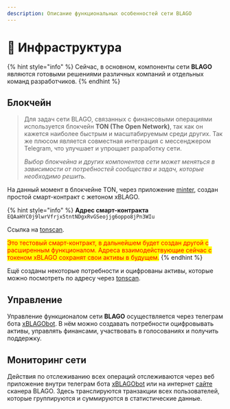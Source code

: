 ```yaml
---
description: Описание функциональных особенностей сети BLAGO
---
```


# 🌱 Инфраструктура

{% hint style="info" %}
Сейчас, в основном, компоненты сети **BLAGO** являются готовыми решениями различных компаний и отдельных команд разработчиков.
{% endhint %}

## Блокчейн

> Для задач сети BLAGO, связанных с финансовыми операциями используется блокчейн **TON (The Open Network)**, так как он кажется наиболее быстрым и масштабируемым среди других. Так же плюсом является совместная интеграция с мессенджером Telegram, что улучшает и упрощает разработку сети.&#x20;
>
> _Выбор блокчейна и других компонентов сети может меняться в зависимости от потребностей сообщества и задач, которые необходимо решить._

На данный момент в блокчейне TON, через приложение [minter](https://minter.ton.org/), создан простой смарт-контракт с жетоном xBLAGO.&#x20;

{% hint style="info" %}
**Адрес смарт-контракта** `EQAaHYC0j9lwrVfrjx5tntNDgxRvGSeojjg6oppo8jPn3WIu`

Ссылка на [tonscan](https://tonscan.org/jetton/EQAaHYC0j9lwrVfrjx5tntNDgxRvGSeojjg6oppo8jPn3WIu).

<mark style="color:red;">Это тестовый смарт-контракт, в дальнейшем будет создан другой с расширенным функционалом. Адреса взаимодействующие сейчас с токеном xBLAGO сохранят свои активы в будущем.</mark>&#x20;
{% endhint %}

Ещё созданы некоторые потребности и оцифрованы активы, которые можно посмотреть по адресу через [tonscan](https://tonscan.org/address/EQA9fcLk-yoJ8SeY9FRoRS4coZZwbWcCCtpQWSC9i\_8zGz\_J#nfts).

## Управление

Управление функционалом сети **BLAGO** осуществляется через телеграм бота [xBLAGObot](https://xblagobot.t.me). В нём можно создавать потребности оцифровывать активы, управлять финансами, участвовать в голосованиях и получить поддержку.



## Мониторинг сети

Действия по отслеживанию всех операций отслеживаются через веб приложение внутри телеграм бота [xBLAGObot](https://xblagobot.t.me) или на интернет [сайте](https://blago.pages.dev) сканера BLAGO. Здесь транслируются транзакции всех пользователей, которые группируются и суммируются в статистические данные.


